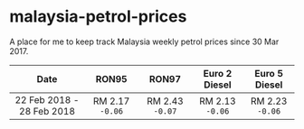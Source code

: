 # malaysia-petrol-prices

A place for me to keep track Malaysia weekly petrol prices since 30 Mar 2017.

|Date|RON95|RON97|Euro 2 Diesel|Euro 5 Diesel|
|:---:|:---:|:---:|:---:|:---:|
|22 Feb 2018 - 28 Feb 2018|RM 2.17 `-0.06`|RM 2.43 `-0.07`|RM 2.13 `-0.06`|RM 2.23 `-0.06`|